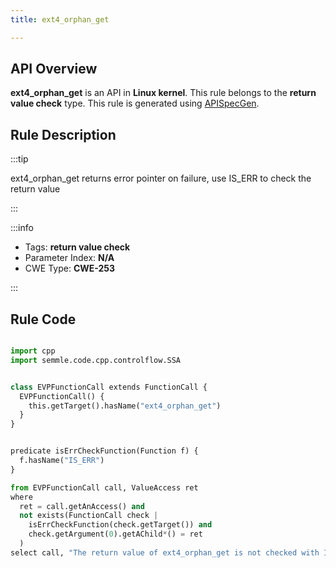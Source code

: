 ```yaml
---
title: ext4_orphan_get

---
```



## API Overview
**ext4_orphan_get** is an API in **Linux kernel**. This rule belongs to the **return value check** type. This rule is generated using [APISpecGen](../../tools/APISpecGen).
## Rule Description

:::tip

ext4_orphan_get returns error pointer on failure, use IS_ERR to check the return value

:::

:::info

- Tags: **return value check**
- Parameter Index: **N/A**
- CWE Type: **CWE-253**

:::

## Rule Code
```python

import cpp
import semmle.code.cpp.controlflow.SSA


class EVPFunctionCall extends FunctionCall {
  EVPFunctionCall() {
    this.getTarget().hasName("ext4_orphan_get")
  }
}


predicate isErrCheckFunction(Function f) {
  f.hasName("IS_ERR") 
}

from EVPFunctionCall call, ValueAccess ret
where
  ret = call.getAnAccess() and
  not exists(FunctionCall check |
    isErrCheckFunction(check.getTarget()) and
    check.getArgument(0).getAChild*() = ret
  )
select call, "The return value of ext4_orphan_get is not checked with IS_ERR."
    
```